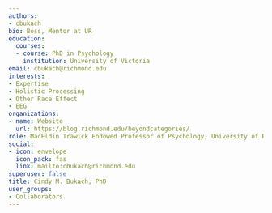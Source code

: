 ```yaml
---
authors:
- cbukach
bio: Boss, Mentor at UR
education:
  courses:
  - course: PhD in Psychology
    institution: University of Victoria
email: cbukach@richmond.edu
interests:
- Expertise
- Holistic Processing
- Other Race Effect
- EEG
organizations:
- name: Website
  url: https://blog.richmond.edu/beyondcategories/
role: MacEldin Trawick Endowed Professor of Psychology, University of Richmond
social:
- icon: envelope
  icon_pack: fas
  link: mailto:cbukach@richmond.edu
superuser: false
title: Cindy M. Bukach, PhD
user_groups:
- Collaborators
---
```



